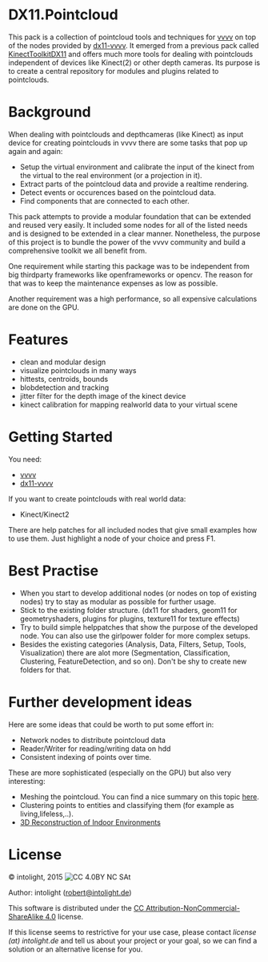 DX11.Pointcloud
=================

This pack is a collection of pointcloud tools and techniques for [vvvv](http://vvvv.org/) on top of the nodes provided by [dx11-vvvv](https://github.com/mrvux/dx11-vvvv).
It emerged from a previous pack called [KinectToolkitDX11](https://github.com/letmp/KinectToolkitDX11) and offers much more tools for dealing with pointclouds independent of
devices like Kinect(2) or other depth cameras. Its purpose is to create a central repository for modules and plugins related to pointclouds.

Background
==========

When dealing with pointclouds and depthcameras (like Kinect) as input device for creating pointclouds in vvvv there are some tasks that pop up again and again:
* Setup the virtual environment and calibrate the input of the kinect from the virtual to the real environment (or a projection in it).
* Extract parts of the pointcloud data and provide a realtime rendering.
* Detect events or occurences based on the pointcloud data.
* Find components that are connected to each other.

This pack attempts to provide a modular foundation that can be extended and reused very easily. It included some nodes for all of the listed needs and is designed to be extended in a clear manner.
Nonetheless, the purpose of this project is to bundle the power of the vvvv community and build a comprehensive toolkit we all benefit from.

One requirement while starting this package was to be independent from big thirdparty frameworks like openframeworks or opencv. The reason for that was to keep the maintenance expenses as low as possible.

Another requirement was a high performance, so all expensive calculations are done on the GPU.

Features
==========

* clean and modular design
* visualize pointclouds in many ways
* hittests, centroids, bounds
* blobdetection and tracking
* jitter filter for the depth image of the kinect device
* kinect calibration for mapping realworld data to your virtual scene

Getting Started
===============

You need:
* [vvvv](http://vvvv.org/)
* [dx11-vvvv](http://vvvv.org/contribution/directx11-nodes-alpha)

If you want to create pointclouds with real world data:
* Kinect/Kinect2

There are help patches for all included nodes that give small examples how to use them. Just highlight a node of your choice and press F1.

Best Practise
============

* When you start to develop additional nodes (or nodes on top of existing nodes) try to stay as modular as possible for further usage.
* Stick to the existing folder structure. (dx11 for shaders, geom11 for geometryshaders, plugins for plugins, texture11 for texture effects)
* Try to build simple helppatches that show the purpose of the developed node. You can also use the girlpower folder for more complex setups.
* Besides the existing categories (Analysis, Data, Filters, Setup, Tools, Visualization) there are alot more (Segmentation, Classification, Clustering, FeatureDetection, and so on). Don't be shy to create new folders for that.


Further development ideas
=========================

Here are some ideas that could be worth to put some effort in:
* Network nodes to distribute pointcloud data 
* Reader/Writer for reading/writing data on hdd
* Consistent indexing of points over time.

These are more sophisticated (especially on the GPU) but also very interesting:
* Meshing the pointcloud. You can find a nice summary on this topic [here](http://meshlabstuff.blogspot.de/2009/09/meshing-point-clouds.html).
* Clustering points to entities and classifying them (for example as living,lifeless,..).
* [3D Reconstruction of Indoor Environments](http://www.cs.unc.edu/~doums/pdfs/slides-3D-Room-Reconstruction-with-One-Kinect.pdf)

License
=======

© intolight, 2015
![CC 4.0BY NC SAt](http://i.creativecommons.org/l/by-nc-sa/4.0/88x31.png)

Author: intolight (robert@intolight.de)

This software is distributed under the [CC Attribution-NonCommercial-ShareAlike 4.0](https://creativecommons.org/licenses/by-nc-sa/4.0/) license.

If this license seems to restrictive for your use case, please contact *license (at) intolight.de* and tell us about your project or your goal, so we can find a solution or an alternative license for you.

